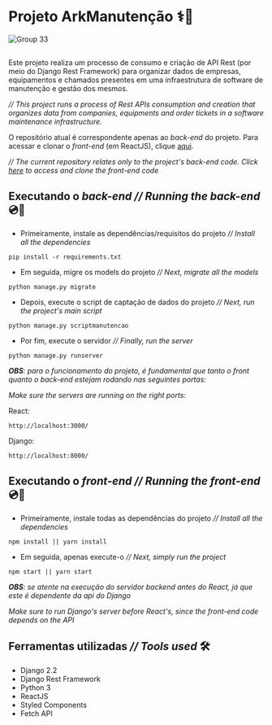 # Projeto ArkManutenção ⚕️🏥

![Group 33](https://user-images.githubusercontent.com/53411709/135100090-5cda033b-c89f-4f46-85b6-6a04bfe4d506.png)

##

Este projeto realiza um processo de consumo e criação de API Rest (por meio do Django Rest Framework) para organizar dados de empresas, equipamentos e chamados presentes em uma infraestrutura de software de manutenção e gestão dos mesmos.

_// This project runs a process of Rest APIs consumption and creation that organizes data from companies, equipments and order tickets in a software maintenance infrastructure._

O repositório atual é correspondente apenas ao _back-end_ do projeto. Para acessar e clonar o _front-end_ (em ReactJS), clique [aqui](https://github.com/jpmairinque/ark.reactjs).

_// The current repository relates only to the project's back-end code. Click [here](https://github.com/jpmairinque/ark.reactjs) to access and clone the front-end code_

## Executando o _back-end // Running the back-end_ 💿🎲

- Primeiramente, instale as dependências/requisitos do projeto _// Install all the dependencies_

```
pip install -r requirements.txt
```

- Em seguida, migre os models do projeto _// Next, migrate all the models_

```
python manage.py migrate
```

- Depois, execute o script de captação de dados do projeto _// Next, run the project's main script_

```
python manage.py scriptmanutencao
```

- Por fim, execute o servidor _// Finally, run the server_

```
python manage.py runserver
```

_**OBS**: para o funcionamento do projeto, é fundamental que tanto o _front_ quanto o _back-end_ estejam rodando nas seguintes portas:_

_Make sure the servers are running on the right ports:_

React:   
```
http://localhost:3000/
```

Django:   
```
http://localhost:8000/
```

## Executando o _front-end // Running the front-end_ 💿📱

- Primeiramente, instale todas as dependências do projeto _// Install all the dependencies_

```
npm install || yarn install
```

- Em seguida, apenas execute-o  _// Next, simply run the project_

```
npm start || yarn start
```
_**OBS**: se atente na execução do servidor backend antes do React, já que este é dependente da api do Django_

_Make sure to run Django's server before React's, since the front-end code depends on the API_

## Ferramentas utilizadas _// Tools used_ 🛠

- Django 2.2
- Django Rest Framework
- Python 3
- ReactJS
- Styled Components
- Fetch API




